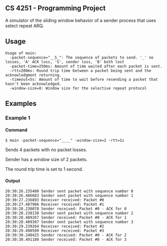 ## CS 4251 - Programming Project

A simulator of the sliding window behavior of a sender process that uses select repeat ARQ.

## Usage

```
Usage of main:
  -packet-sequence="__S_": The sequence of packets to send. '_' no losses, 'A' ACK loss, 'S', sender loss, 'B' both lost
  -packet-time=250ms: Amount of time waited after each packet is sent.
  -rtt=200ms: Round trip time between a packet being sent and the acknowledgment returning.
  -timeout=5s: Amount of time to wait before resending a packet that hasn't been acknowledged.
  -window-size=8: Window size for the selective repeat protocol
```

## Examples

### Example 1
#### Command
```
$ main -packet-sequence="____" -window-size=2 -rtt=1s
```

Sends 4 packets with no packet losses.

Sender has a window size of 2 packets.

The round trip time is set to 1 second.

#### Output
```
20:30:26.235480 Sender sent packet with sequence number 0
20:30:26.486683 Sender sent packet with sequence number 1
20:30:27.236893 Receiver received: Packet #0
20:30:27.487986 Receiver received: Packet #1
20:30:28.238078 Sender received: Packet #0 - ACK for 0
20:30:28.238138 Sender sent packet with sequence number 2
20:30:28.489267 Sender received: Packet #0 - ACK for 1
20:30:28.489387 Sender sent packet with sequence number 3
20:30:29.239264 Receiver received: Packet #2
20:30:29.490599 Receiver received: Packet #3
20:30:30.240425 Sender received: Packet #0 - ACK for 2
20:30:30.491180 Sender received: Packet #0 - ACK for 3
```